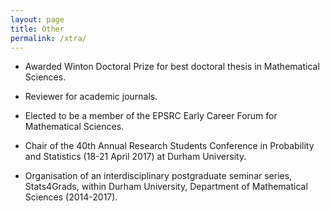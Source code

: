 ```yaml
---
layout: page
title: Other
permalink: /xtra/
---
```


- Awarded Winton Doctoral Prize for best doctoral thesis in Mathematical Sciences.

- Reviewer for academic journals.

- Elected to be a member of the EPSRC Early Career Forum for Mathematical Sciences.

- Chair of the 40th Annual Research Students Conference in Probability and Statistics (18-21 April 2017) at Durham University.

- Organisation of an interdisciplinary postgraduate seminar series, Stats4Grads, within Durham University, Department of Mathematical Sciences (2014-2017).